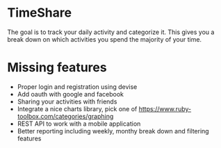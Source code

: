 TimeShare
=========
The goal is to track your daily activity and categorize it. This gives you a break down on which activities you spend the majority of your time.

Missing features
================
* Proper login and registration using devise
* Add oauth with google and facebook
* Sharing your activities with friends
* Integrate a nice charts library, pick one of https://www.ruby-toolbox.com/categories/graphing
* REST API to work with a mobile application
* Better reporting including weekly, monthy break down and filtering features
